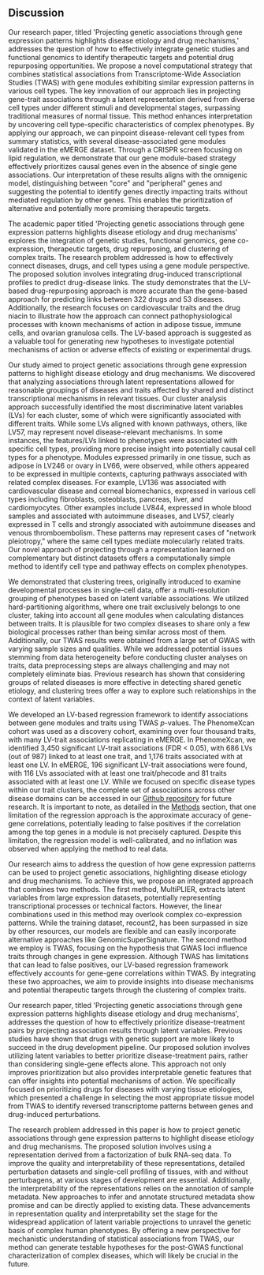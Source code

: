 ## Discussion

Our research paper, titled 'Projecting genetic associations through gene expression patterns highlights disease etiology and drug mechanisms,' addresses the question of how to effectively integrate genetic studies and functional genomics to identify therapeutic targets and potential drug repurposing opportunities.
We propose a novel computational strategy that combines statistical associations from Transcriptome-Wide Association Studies (TWAS) with gene modules exhibiting similar expression patterns in various cell types.
The key innovation of our approach lies in projecting gene-trait associations through a latent representation derived from diverse cell types under different stimuli and developmental stages, surpassing traditional measures of normal tissue.
This method enhances interpretation by uncovering cell type-specific characteristics of complex phenotypes.
By applying our approach, we can pinpoint disease-relevant cell types from summary statistics, with several disease-associated gene modules validated in the eMERGE dataset.
Through a CRISPR screen focusing on lipid regulation, we demonstrate that our gene module-based strategy effectively prioritizes causal genes even in the absence of single gene associations.
Our interpretation of these results aligns with the omnigenic model, distinguishing between "core" and "peripheral" genes and suggesting the potential to identify genes directly impacting traits without mediated regulation by other genes.
This enables the prioritization of alternative and potentially more promising therapeutic targets.


The academic paper titled 'Projecting genetic associations through gene expression patterns highlights disease etiology and drug mechanisms' explores the integration of genetic studies, functional genomics, gene co-expression, therapeutic targets, drug repurposing, and clustering of complex traits.
The research problem addressed is how to effectively connect diseases, drugs, and cell types using a gene module perspective.
The proposed solution involves integrating drug-induced transcriptional profiles to predict drug-disease links.
The study demonstrates that the LV-based drug-repurposing approach is more accurate than the gene-based approach for predicting links between 322 drugs and 53 diseases.
Additionally, the research focuses on cardiovascular traits and the drug niacin to illustrate how the approach can connect pathophysiological processes with known mechanisms of action in adipose tissue, immune cells, and ovarian granulosa cells.
The LV-based approach is suggested as a valuable tool for generating new hypotheses to investigate potential mechanisms of action or adverse effects of existing or experimental drugs.


Our study aimed to project genetic associations through gene expression patterns to highlight disease etiology and drug mechanisms.
We discovered that analyzing associations through latent representations allowed for reasonable groupings of diseases and traits affected by shared and distinct transcriptional mechanisms in relevant tissues.
Our cluster analysis approach successfully identified the most discriminative latent variables (LVs) for each cluster, some of which were significantly associated with different traits.
While some LVs aligned with known pathways, others, like LV57, may represent novel disease-relevant mechanisms.
In some instances, the features/LVs linked to phenotypes were associated with specific cell types, providing more precise insight into potentially causal cell types for a phenotype.
Modules expressed primarily in one tissue, such as adipose in LV246 or ovary in LV66, were observed, while others appeared to be expressed in multiple contexts, capturing pathways associated with related complex diseases.
For example, LV136 was associated with cardiovascular disease and corneal biomechanics, expressed in various cell types including fibroblasts, osteoblasts, pancreas, liver, and cardiomyocytes.
Other examples include LV844, expressed in whole blood samples and associated with autoimmune diseases, and LV57, clearly expressed in T cells and strongly associated with autoimmune diseases and venous thromboembolism.
These patterns may represent cases of "network pleiotropy," where the same cell types mediate molecularly related traits.
Our novel approach of projecting through a representation learned on complementary but distinct datasets offers a computationally simple method to identify cell type and pathway effects on complex phenotypes.


We demonstrated that clustering trees, originally introduced to examine developmental processes in single-cell data, offer a multi-resolution grouping of phenotypes based on latent variable associations.
We utilized hard-partitioning algorithms, where one trait exclusively belongs to one cluster, taking into account all gene modules when calculating distances between traits.
It is plausible for two complex diseases to share only a few biological processes rather than being similar across most of them.
Additionally, our TWAS results were obtained from a large set of GWAS with varying sample sizes and qualities.
While we addressed potential issues stemming from data heterogeneity before conducting cluster analyses on traits, data preprocessing steps are always challenging and may not completely eliminate bias.
Previous research has shown that considering groups of related diseases is more effective in detecting shared genetic etiology, and clustering trees offer a way to explore such relationships in the context of latent variables.


We developed an LV-based regression framework to identify associations between gene modules and traits using TWAS $p$-values.
The PhenomeXcan cohort was used as a discovery cohort, examining over four thousand traits, with many LV-trait associations replicating in eMERGE.
In PhenomeXcan, we identified 3,450 significant LV-trait associations (FDR < 0.05), with 686 LVs (out of 987) linked to at least one trait, and 1,176 traits associated with at least one LV.
In eMERGE, 196 significant LV-trait associations were found, with 116 LVs associated with at least one trait/phecode and 81 traits associated with at least one LV.
While we focused on specific disease types within our trait clusters, the complete set of associations across other disease domains can be accessed in our [Github repository](https://github.com/greenelab/phenoplier) for future research.
It is important to note, as detailed in the [Methods](#sec:methods:reg) section, that one limitation of the regression approach is the approximate accuracy of gene-gene correlations, potentially leading to false positives if the correlation among the top genes in a module is not precisely captured.
Despite this limitation, the regression model is well-calibrated, and no inflation was observed when applying the method to real data.


Our research aims to address the question of how gene expression patterns can be used to project genetic associations, highlighting disease etiology and drug mechanisms.
To achieve this, we propose an integrated approach that combines two methods.
The first method, MultiPLIER, extracts latent variables from large expression datasets, potentially representing transcriptional processes or technical factors.
However, the linear combinations used in this method may overlook complex co-expression patterns.
While the training dataset, recount2, has been surpassed in size by other resources, our models are flexible and can easily incorporate alternative approaches like GenomicSuperSignature.
The second method we employ is TWAS, focusing on the hypothesis that GWAS loci influence traits through changes in gene expression.
Although TWAS has limitations that can lead to false positives, our LV-based regression framework effectively accounts for gene-gene correlations within TWAS.
By integrating these two approaches, we aim to provide insights into disease mechanisms and potential therapeutic targets through the clustering of complex traits.


Our research paper, titled 'Projecting genetic associations through gene expression patterns highlights disease etiology and drug mechanisms', addresses the question of how to effectively prioritize disease-treatment pairs by projecting association results through latent variables.
Previous studies have shown that drugs with genetic support are more likely to succeed in the drug development pipeline.
Our proposed solution involves utilizing latent variables to better prioritize disease-treatment pairs, rather than considering single-gene effects alone.
This approach not only improves prioritization but also provides interpretable genetic features that can offer insights into potential mechanisms of action.
We specifically focused on prioritizing drugs for diseases with varying tissue etiologies, which presented a challenge in selecting the most appropriate tissue model from TWAS to identify reversed transcriptome patterns between genes and drug-induced perturbations.


The research problem addressed in this paper is how to project genetic associations through gene expression patterns to highlight disease etiology and drug mechanisms.
The proposed solution involves using a representation derived from a factorization of bulk RNA-seq data.
To improve the quality and interpretability of these representations, detailed perturbation datasets and single-cell profiling of tissues, with and without perturbagens, at various stages of development are essential.
Additionally, the interpretability of the representations relies on the annotation of sample metadata.
New approaches to infer and annotate structured metadata show promise and can be directly applied to existing data.
These advancements in representation quality and interpretability set the stage for the widespread application of latent variable projections to unravel the genetic basis of complex human phenotypes.
By offering a new perspective for mechanistic understanding of statistical associations from TWAS, our method can generate testable hypotheses for the post-GWAS functional characterization of complex diseases, which will likely be crucial in the future.

